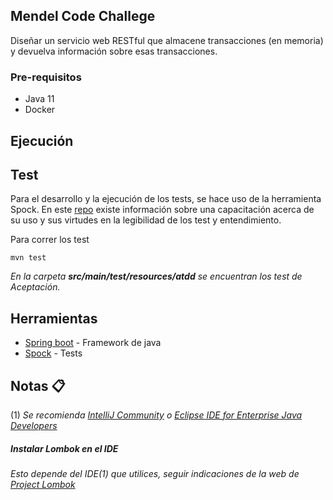 Mendel Code Challege
---
Diseñar un servicio web RESTful que almacene transacciones (en memoria) y
devuelva información sobre esas transacciones.

### Pre-requisitos

* Java 11
* Docker

## Ejecución

## Test
Para el desarrollo y la ejecución de los tests, se hace uso de la herramienta Spock.
En este [repo](https://github.com/ewatemberg/acceptance-test-spock) existe información sobre una capacitación acerca de su uso y sus virtudes en la legibilidad de los test y entendimiento.

Para correr los test

    mvn test

_En la carpeta **src/main/test/resources/atdd** se encuentran los test de Aceptación._


## Herramientas
* [Spring boot](https://spring.io/projects/spring-boot) - Framework de java
* [Spock](http://spockframework.org/) - Tests

## Notas 📋
(1) _Se recomienda [IntelliJ Community](https://www.jetbrains.com/idea/download/) o [Eclipse IDE for Enterprise Java Developers](https://www.eclipse.org/downloads/packages/)_

##### Instalar Lombok en el IDE

_Esto depende del IDE(1) que utilices, seguir indicaciones de la web de [Project Lombok](https://projectlombok.org/)_
